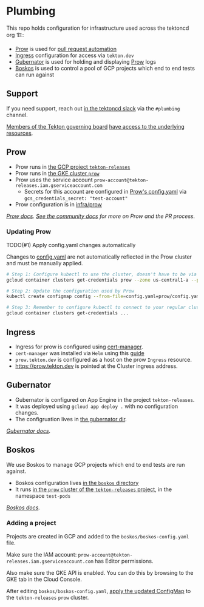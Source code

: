 # Plumbing

This repo holds configuration for infrastructure used across the tektoncd org 🏗️:

- [Prow](#prow) is used for
  [pull request automation]((https://github.com/tektoncd/community/blob/master/process.md#reviews))
- [Ingress](#ingress) configuration for access via `tekton.dev`
- [Gubernator](#guberator) is used for holding and displaying [Prow](#prow) logs
- [Boskos](#boskos) is used to control a pool of GCP projects which end to end tests can run against

## Support

If you need support, reach out [in the tektoncd slack](https://github.com/tektoncd/community/blob/master/contact.md#slack)
via the `#plumbing` channel.

[Members of the Tekton governing board](goverance.md)
[have access to the underlying resources](https://github.com/tektoncd/community/blob/master/governance.md#permissions-and-access).

## Prow

- Prow runs in
  [the GCP project `tekton-releases`](http://console.cloud.google.com/home/dashboard?project=tekton-releases)
- Prow runs in
  [the GKE cluster `prow`](https://console.cloud.google.com/kubernetes/clusters/details/us-central1-a/prow?project=tekton-releases)
- Prow uses the service account
  `prow-account@tekton-releases.iam.gserviceaccount.com`
  - Secrets for this account are configured in
    [Prow's config.yaml](prow/config.yaml) via
    `gcs_credentials_secret: "test-account"`
- Prow configuration is in [infra/prow](./prow)

_[Prow docs](https://github.com/kubernetes/test-infra/tree/master/prow)._
_[See the community docs](../CONTRIBUTING.md#pull-request-process) for more on
Prow and the PR process._

### Updating Prow

TODO(#1) Apply config.yaml changes automatically

Changes to [config.yaml](./prow/config.yaml) are not automatically reflected in
the Prow cluster and must be manually applied.

```bash
# Step 1: Configure kubectl to use the cluster, doesn't have to be via gcloud but gcloud makes it easy
gcloud container clusters get-credentials prow --zone us-central1-a --project tekton-releases

# Step 2: Update the configuration used by Prow
kubectl create configmap config --from-file=config.yaml=prow/config.yaml --dry-run -o yaml | kubectl replace configmap config -f -

# Step 3: Remember to configure kubectl to connect to your regular cluster!
gcloud container clusters get-credentials ...
```

## Ingress

- Ingress for prow is configured using
  [cert-manager](https://github.com/jetstack/cert-manager/).
- `cert-manager` was installed via `Helm` using this
  [guide](https://docs.cert-manager.io/en/latest/getting-started/)
- `prow.tekton.dev` is configured as a host on the prow `Ingress` resource.
- https://prow.tekton.dev is pointed at the Cluster ingress address.

## Gubernator

- Gubernator is configured on App Engine in the project `tekton-releases`.
- It was deployed using `gcloud app deploy .` with no configuration changes.
- The configruation lives in [the gubernator dir](./gubernator).

_[Gubernator docs](https://github.com/kubernetes/test-infra/tree/master/gubernator)._

## Boskos

We use Boskos to manage GCP projects which end to end tests are run against.

- Boskos configuration lives [in the `boskos` directory](./boskos)
- It runs [in the `prow` cluster of the `tekton-releases` project](#prow), in
  the namespace `test-pods`

_[Boskos docs](https://github.com/kubernetes/test-infra/tree/master/boskos)._

### Adding a project

Projects are created in GCP and added to the `boskos/boskos-config.yaml` file.

Make sure the IAM account:
`prow-account@tekton-releases.iam.gserviceaccount.com` has Editor permissions.

Also make sure the GKE API is enabled.
You can do this by browsing to the GKE tab in the Cloud Console.

After editing `boskos/boskos-config.yaml`,
[apply the updated ConfigMap](https://github.com/kubernetes/test-infra/tree/master/boskos#config-update)
to the `tekton-releases` `prow` cluster.
